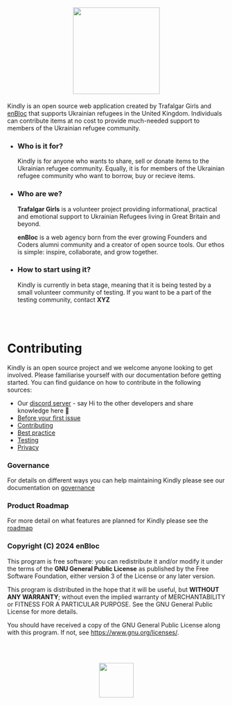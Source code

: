 <h1 align=center><img src=https://github.com/enBloc-org/kindly/assets/114364165/ec1855ea-13b7-4d61-800d-ff1f0c90ff70 height=200/></h1>

Kindly is an open source web application created by Trafalgar Girls and <a href="https://github.com/enBloc-org">enBloc</a> that supports Ukrainian refugees in the United Kingdom. Individuals can contribute items at no cost to provide much-needed support to members of the Ukrainian refugee community.


- ### Who is it for?

   Kindly is for anyone who wants to share, sell or donate items to the Ukrainian refugee community. Equally, it is for members of the Ukrainian refugee community who want to borrow, buy or recieve items.

- ### Who are we?

   **Trafalgar Girls** is a volunteer project providing informational, practical and emotional support to Ukrainian Refugees living in Great Britain and beyond.
   
   **enBloc** is a web agency born from the ever growing Founders and Coders alumni community and a creator of open source tools. Our ethos is simple: inspire, collaborate, and grow together.


- ### How to start using it?

   Kindly is currently in beta stage, meaning that it is being tested by a small volunteer community of testing. If you want to be a part of the testing community, contact **XYZ**

<br>
<br>

# Contributing

Kindly is an open source project and we welcome anyone looking to get involved. Please familiarise yourself with our documentation before getting started. You can find guidance on how to contribute in the following sources:

- Our [discord server](https://discord.gg/Mrh5NYw52S) - say Hi to the other developers and share knowledge here 👋
- [Before your first issue](https://github.com/enBloc-org/kindly/blob/dev/.github/BEFORE_YOUR_FIRST_ISSUE.md)
- [Contributing](https://github.com/enBloc-org/kindly/blob/dev/.github/CONTRIBUTING.md)
- [Best practice](https://github.com/enBloc-org/kindly/blob/dev/.github/BEST_PRACTICE.md)
- [Testing](https://github.com/enBloc-org/kindly/blob/dev/.github/TESTING.md)
- [Privacy](https://github.com/enBloc-org/kindly/blob/dev/PRIVACY.md)

### Governance
For details on different ways you can help maintaining Kindly please see our documentation on [governance](./.github/GOVERNANCE.md)

### Product Roadmap
For more detail on what features are planned for Kindly please see the [roadmap](./.github/PRODUCT_ROADMAP.md)


### Copyright (C) 2024  enBloc
This program is free software: you can redistribute it and/or modify
it under the terms of the **GNU General Public License** as published by
the Free Software Foundation, either version 3 of the License or any later version.

This program is distributed in the hope that it will be useful,
but **WITHOUT ANY WARRANTY**; without even the implied warranty of
MERCHANTABILITY or FITNESS FOR A PARTICULAR PURPOSE.  See the
GNU General Public License for more details.

You should have received a copy of the GNU General Public License
along with this program.  If not, see https://www.gnu.org/licenses/.

<br>
<br>


<p align=center><img src="https://github.com/enBloc-org/kindly/assets/114364165/358e8744-8683-4a44-b583-da3c412e7fdc" height=80/></p>